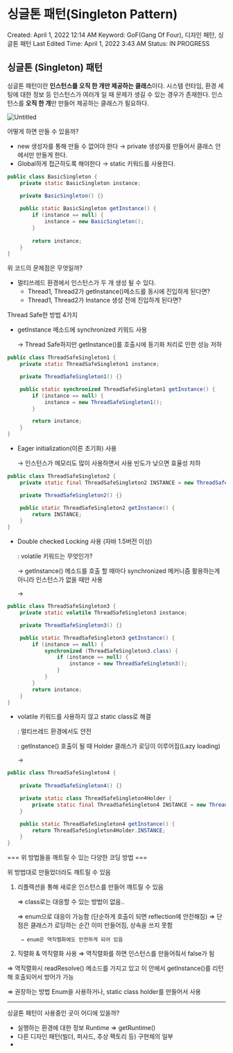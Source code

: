 # 싱글톤 패턴(Singleton Pattern)

Created: April 1, 2022 12:14 AM
Keyword: GoF(Gang Of Four), 디자인 패턴, 싱글톤 패턴
Last Edited Time: April 1, 2022 3:43 AM
Status: IN PROGRESS

## 싱글톤 (Singleton) 패턴


싱글톤 패턴이란 **인스턴스를 오직 한 개만 제공하는 클래스**이다. 시스템 런타임, 환경 세팅에 대한 정보 등 인스턴스가 여러개 일 때 문제가 생길 수 있는 경우가 존재한다. 인스턴스를 **오직 한 개**만 만들어 제공하는 클래스가 필요하다.

![Untitled](https://user-images.githubusercontent.com/45928808/161130604-f35dfd50-7f0d-4b5b-a958-1573ff01c309.png)


어떻게 하면 만들 수 있을까?

- new 생성자를 통해 만들 수 없어야 한다 → private 생성자를 만들어서 클래스 안에서만 만들게 한다.
- Global하게 접근하도록 해야한다 → static 키워드를 사용한다.

```java
public class BasicSingleton {
    private static BasicSingleton instance;

    private BasicSingleton() {}
    
    public static BasicSingleton getInstance() {
        if (instance == null) {
            instance = new BasicSingleton();
        }
        
        return instance;
    }
}
```

위 코드의 문제점은 무엇일까?

- 멀티쓰레드 환경에서 인스턴스가 두 개 생성 될 수 있다.
    - Thread1, Thread2가 getInstance()메소드를 동시에 진입하게 된다면?
    - Thread1, Thread2가 Instance 생성 전에 진입하게 된다면?

Thread Safe한 방법 4가지

- getInstance 메소드에 synchronized 키워드 사용

  → Thread Safe하지만 getInstance()를 호출시에 동기화 처리로 인한 성능 저하


```java
public class ThreadSafeSingleton1 {
    private static ThreadSafeSingleton1 instance;

    private ThreadSafeSingleton1() {}

    public static synchronized ThreadSafeSingleton1 getInstance() {
        if (instance == null) {
            instance = new ThreadSafeSingleton1();
        }

        return instance;
    }
}
```

- Eager initialization(이른 초기화) 사용

  → 인스턴스가 메모리도 많이 사용하면서 사용 빈도가 낮으면 효율성 저하


```java
public class ThreadSafeSingleton2 {
    private static final ThreadSafeSingleton2 INSTANCE = new ThreadSafeSingleton2();

    private ThreadSafeSingleton2() {}

    public static ThreadSafeSingleton2 getInstance() {
        return INSTANCE;
    }
}
```

- Double checked Locking 사용 (자바 1.5버전 이상)

  : volatile 키워드는 무엇인가?

  → getInstance() 메소드를 호출 할 때마다 synchronized 메커니즘 활용하는게 아니라 인스턴스가 없을 때만 사용

  →


```java
public class ThreadSafeSingleton3 {
    private static volatile ThreadSafeSingleton3 instance;

    private ThreadSafeSingleton3() {}

    public static ThreadSafeSingleton3 getInstance() {
        if (instance == null) {
            synchronized (ThreadSafeSingleton3.class) {
                if (instance == null) {
                    instance = new ThreadSafeSingleton3();
                }
            }
        }
        return instance;
    }
}
```

- volatile 키워드를 사용하지 않고 static class로 해결

  : 멀티쓰레드 환경에서도 안전

  : getInstance() 호출이 될 때 Holder 클래스가 로딩이 이루어짐(Lazy loading)

  →


```java
public class ThreadSafeSingleton4 {
    
    private ThreadSafeSingleton4() {}

    private static class ThreadSafeSingleton4Holder {
        private static final ThreadSafeSingleton4 INSTANCE = new ThreadSafeSingleton4();
    }

    public static ThreadSafeSingleton4 getInstance() {
        return ThreadSafeSingleton4Holder.INSTANCE;
    }
}
```

=== 위 방법들을 깨트릴 수 있는 다양한 코딩 방법 ===

위 방법대로 만들었더라도 깨트릴 수 있음

1) 리플렉션을 통해 새로운 인스턴스를 만들어 깨트릴 수 있음

   ⇒ class로는 대응할 수 있는 방법이 없음..

   ⇒ enum으로 대응이 가능함 (단순하게 호출이 되면 reflection에 안전해짐) ⇒ 단점은 클래스가 로딩하는 순간 이미 만들어짐, 상속을 쓰지 못함

        ⇒ enum은 역직렬화에도 안전하게 되어 있음

2) 직렬화 & 역직렬화 사용 ⇒ 역직렬화를 하면 인스턴스를 만들어줘서 false가 됨

⇒ 역직렬화시 readResolve() 메소드를 가지고 있고 이 안에서 getInstance()를 리턴해 호출되어서 방어가 가능

⇒ 권장하는 방법 Enum을 사용하거나, static class holder를 만들어서 사용

---

싱글톤 패턴이 사용중인 곳이 어디에 있을까?

- 실행하는 환경에 대한 정보 Runtime ⇒ getRuntime()
- 다른 디자인 패턴(빌더, 퍼사드, 추상 팩토리 등) 구현체의 일부
-
